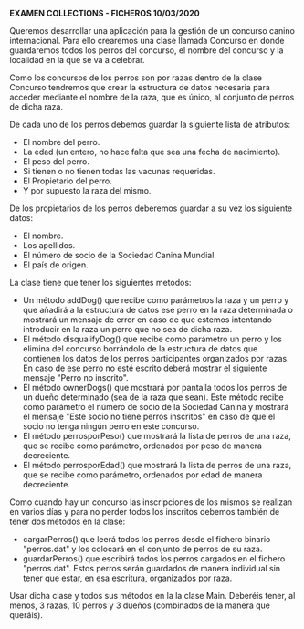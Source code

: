 **EXAMEN COLLECTIONS - FICHEROS 10/03/2020**

Queremos desarrollar una aplicación para la gestión de un concurso canino internacional. Para ello crearemos una clase llamada Concurso en donde guardaremos todos los perros del concurso, el nombre del concurso y la localidad en la que se va a celebrar.

Como los concursos de los perros son por razas dentro de la clase Concurso tendremos que crear la estructura de datos necesaria para acceder mediante el nombre de la raza, que es único, al conjunto de perros de dicha raza.

De cada uno de los perros debemos guardar la siguiente lista de atributos:

- El nombre del perro.
- La edad (un entero, no hace falta que sea una fecha de nacimiento).
- El peso del perro.
- Si tienen o no tienen todas las vacunas requeridas.
- El Propietario del perro.
- Y por supuesto la raza del mismo.

De los propietarios de los perros deberemos guardar a su vez los siguiente datos:

- El nombre.
- Los apellidos.
- El número de socio de la Sociedad Canina Mundial.
- El país de origen.

La clase tiene que tener los siguientes metodos:

- Un método addDog() que recibe como parámetros la raza y un perro y que añadirá a la estructura de datos ese perro en la raza determinada o mostrará un mensaje de error en caso de que estemos intentando introducir en la raza un perro que no sea de dicha raza.
- El método disqualifyDog() que recibe como parámetro un perro y los elimina del concurso borrándolo de la estructura de datos que contienen los datos de los perros participantes organizados por razas. En caso de ese perro no esté escrito deberá mostrar el siguiente mensaje "Perro no inscrito".
- El método ownerDogs() que mostrará por pantalla todos los perros de un dueño determinado (sea de la raza que sean). Este método recibe como parámetro el número de socio de la Sociedad Canina y mostrará el mensaje "Este socio no tiene perros inscritos" en caso de que el socio no tenga ningún perro en este concurso.
- El método perrosporPeso() que mostrará la lista de perros de una raza, que se recibe como parámetro, ordenados por peso de manera decreciente.
- El método perrosporEdad() que mostrará la lista de perros de una raza, que se recibe como parámetro, ordenados por edad de manera decreciente.

Como cuando hay un concurso las inscripciones de los mismos se realizan en varios días y para no perder todos los inscritos debemos también de tener dos métodos en la clase:

- cargarPerros() que leerá todos los perros desde el fichero binario "perros.dat" y los colocará en el conjunto de perros de su raza.
- guardarPerros() que escribirá todos los perros cargados en el fichero "perros.dat". Estos perros serán guardados de manera individual sin tener que estar, en esa escritura, organizados por raza.

Usar dicha clase y todos sus métodos en la la clase Main. Deberéis tener, al menos, 3 razas, 10 perros y 3 dueños (combinados de la manera que queráis).
